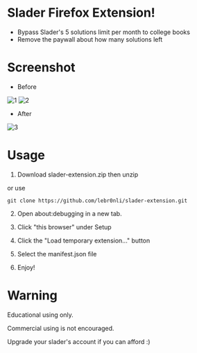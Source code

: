 

# Slader Firefox Extension!

* Bypass Slader's 5 solutions limit per month to college books 
* Remove the paywall about how many solutions left


# Screenshot

* Before

![1](https://raw.githubusercontent.com/lebr0nli/slader-extension/main/sample/before1.png)
![2](https://raw.githubusercontent.com/lebr0nli/slader-extension/main/sample/before2.png)

* After

![3](https://raw.githubusercontent.com/lebr0nli/slader-extension/main/sample/after.png)

# Usage

1. Download slader-extension.zip then unzip 

or use

	git clone https://github.com/lebr0nli/slader-extension.git

2. Open about:debugging in a new tab.

3. Click "this browser" under Setup

4. Click the "Load temporary extension..." button

5. Select the manifest.json file

6. Enjoy!

# Warning

Educational using only.

Commercial using is not encouraged.

Upgrade your slader's account if you can afford :)
